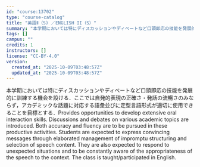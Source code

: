 ```yaml
---
id: "course:13702"
type: "course-catalog"
title: "英語Ⅱ（S) ／ENGLISH II（S）"
summary: "本学期においては特にディスカッションやディベートなど口頭即応の技能を発展的に訓練する機会を設ける．ここでは自発的表現の正確さ・発話の流暢さのみならず，アカデミックな話題に対応する語彙並びに定型言語形式が適切に使用できることを目標とする．Pr…"
tags: []
campus: ""
credits: 1
instructors: []
license: "CC-BY-4.0"
version:
  created_at: "2025-10-09T03:48:57Z"
  updated_at: "2025-10-09T03:48:57Z"
---
```

本学期においては特にディスカッションやディベートなど口頭即応の技能を発展的に訓練する機会を設ける．ここでは自発的表現の正確さ・発話の流暢さのみならず，アカデミックな話題に対応する語彙並びに定型言語形式が適切に使用できることを目標とする．Provides opportunities to develop extensive oral interaction skills. Discussions and debates on various academic topics are introduced. Both accuracy and fluency are to be pursued in these productive activities. Students are expected to express convincing messages through elaborated management of impromptu structuring and selection of speech content. They are also expected to respond to unexpected situations and to be constantly aware of the appropriateness of the speech to the context. The class is taught/participated in English.
